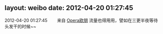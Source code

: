 layout: weibo
date: 2012-04-20 01:27:45
---
2012-04-20 01:27:45  &nbsp;&nbsp;&nbsp;&nbsp;&nbsp;&nbsp; 来自 <a href="http://app.weibo.com/t/feed/2FrNft" rel="nofollow">Opera欧朋</a>
流量也得用用，譬如在三更半夜等待头发干的时候~~ ​​​
